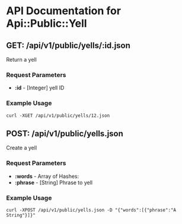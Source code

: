 # API Documentation for <span>Api::Public::Yell</span>

## GET: /api/v1/public/yells/:id.json

Return a yell

### Request Parameters

* **:id** - [Integer] yell ID

### Example Usage

```
curl -XGET /api/v1/public/yells/12.json
```

## POST: /api/v1/public/yells.json

Create a yell

### Request Parameters

* **:words** - Array of Hashes:
 * **:phrase** - [String] Phrase to yell

### Example Usage

```
curl -XPOST /api/v1/public/yells.json -D "{"words":[{"phrase":"A String"}]}"
```
